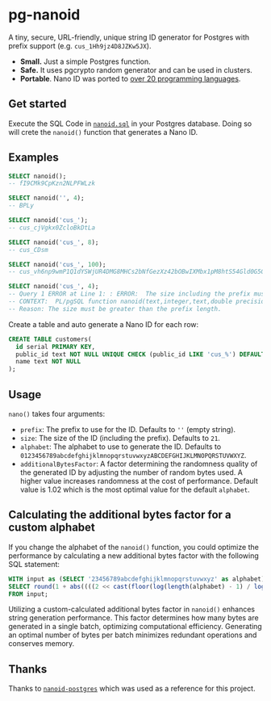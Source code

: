 # pg-nanoid

A tiny, secure, URL-friendly, unique string ID generator for Postgres with prefix support (e.g. `cus_1Hh9jz4D8JZKw5JX`).

- **Small.** Just a simple Postgres function.
- **Safe.** It uses pgcrypto random generator and can be used in clusters.
- **Portable**. Nano ID was ported
  to [over 20 programming languages](https://github.com/ai/nanoid/blob/main/README.md#other-programming-languages).

## Get started

Execute the SQL Code in [`nanoid.sql`](nanoid.sql) in your Postgres database. Doing so will crete the `nanoid()` function that generates a Nano ID.

## Examples

```sql
SELECT nanoid();
-- fI9CMk9CpKzn2NLPFWLzk

SELECT nanoid('', 4);
-- BPLy

SELECT nanoid('cus_');
-- cus_cjVgkx0ZcloBkDtLa

SELECT nanoid('cus_', 8);
-- cus_CDsm

SELECT nanoid('cus_', 100);
-- cus_vh6np9wmP1Q1dYSWjUR4DMG8MHCs2bNfGezXz42bOBwIXMbx1pM8htS54Gld0G5GH6ipwixrTOWt8EHNQzDLpmG2N72MQSCx

SELECT nanoid('cus_', 4);
-- Query 1 ERROR at Line 1: : ERROR:  The size including the prefix must be greater than 0!
-- CONTEXT:  PL/pgSQL function nanoid(text,integer,text,double precision) line 23 at RAISE
-- Reason: The size must be greater than the prefix length.
```

Create a table and auto generate a Nano ID for each row:

```sql
CREATE TABLE customers(
  id serial PRIMARY KEY,
  public_id text NOT NULL UNIQUE CHECK (public_id LIKE 'cus_%') DEFAULT nanoid('cus_', 8),
  name text NOT NULL
);
```

## Usage

`nano()` takes four arguments:

- `prefix`: The prefix to use for the ID. Defaults to `''` (empty string).
- `size`: The size of the ID (including the prefix). Defaults to `21`.
- `alphabet`: The alphabet to use to generate the ID. Defaults to `0123456789abcdefghijklmnopqrstuvwxyzABCDEFGHIJKLMNOPQRSTUVWXYZ`.
- `additionalBytesFactor`: A factor determining the randomness quality of the generated ID by adjusting the number of random bytes used. A higher value increases randomness at the cost of performance. Default value is 1.02 which is the most optimal value for the default `alphabet`.

## Calculating the additional bytes factor for a custom alphabet

If you change the alphabet of the `nanoid()` function, you could optimize the performance by calculating a new additional
bytes factor with the following SQL statement:

```sql
WITH input as (SELECT '23456789abcdefghijklmnopqrstuvwxyz' as alphabet)
SELECT round(1 + abs((((2 << cast(floor(log(length(alphabet) - 1) / log(2)) as int)) - 1) - length(alphabet)::numeric) / length(alphabet)), 2) as "Optimal additional bytes factor"
FROM input;
```

Utilizing a custom-calculated additional bytes factor in `nanoid()` enhances string generation performance. This factor
determines how many bytes are generated in a single batch, optimizing computational efficiency. Generating an optimal number
of bytes per batch minimizes redundant operations and conserves memory.

## Thanks

Thanks to [`nanoid-postgres`](https://github.com/viascom/nanoid-postgres) which was used as a reference for this project.
